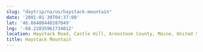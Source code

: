 ```yaml
---
slug: "daytrip/na/us/haystack-mountain"
date: '2001-01-30T04:37:00'
lat: '46.66408440287049'
lng: '-68.22835961734012'
location: Haystack Road, Castle Hill, Aroostook County, Maine, United States
title: Haystack Mountain
---
```



